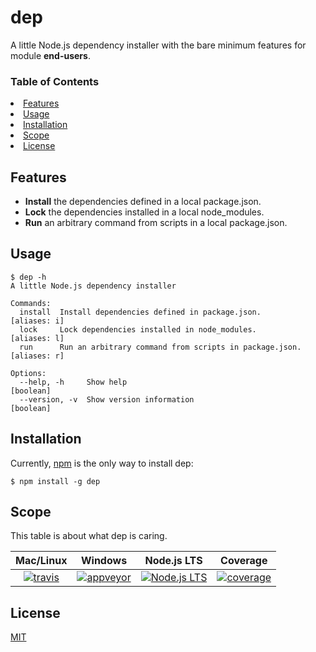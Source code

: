 # dep

A little Node.js dependency installer with the bare minimum features for module **end-users**.

### Table of Contents

<li><a href="#features">Features</a></li>
<li><a href="#usage">Usage</a></li>
<li><a href="#installation">Installation</a></li>
<li><a href="#scope">Scope</a></li>
<li><a href="#license">License</a></li>

## Features
+ **Install** the dependencies defined in a local package.json.
+ **Lock** the dependencies installed in a local node_modules.
+ **Run** an arbitrary command from scripts in a local package.json.

## Usage
```console
$ dep -h
A little Node.js dependency installer

Commands:
  install  Install dependencies defined in package.json.            [aliases: i]
  lock     Lock dependencies installed in node_modules.             [aliases: l]
  run      Run an arbitrary command from scripts in package.json.   [aliases: r]

Options:
  --help, -h     Show help                                             [boolean]
  --version, -v  Show version information                              [boolean]
```

## Installation
Currently, [npm] is the only way to install dep:
```console
$ npm install -g dep
```

## Scope
This table is about what dep is caring.

| Mac/Linux | Windows | Node.js LTS | Coverage |
| :-: | :-: | :-: | :-: |
| [![travis][t-img]][t-url] | [![appveyor][a-img]][a-url] | [![Node.js LTS][n-img]][n-url] | [![coverage][c-img]][c-url] |

## License
[MIT](./LICENSE)

[t-img]: https://img.shields.io/travis/watilde/dep/master.svg
[t-url]: https://travis-ci.org/watilde/dep
[a-img]: https://img.shields.io/appveyor/ci/watilde/dep/master.svg
[a-url]: https://ci.appveyor.com/project/watilde/dep/branch/master
[n-img]: https://img.shields.io/node/v/lts.svg
[n-url]: https://github.com/nodejs/LTS#lts-schedule1
[c-img]: https://img.shields.io/coveralls/watilde/dep/master.svg
[c-url]: https://coveralls.io/github/watilde/dep
[npm]: https://github.com/npm/npm
